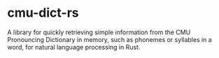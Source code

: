 # cmu-dict-rs
A library for quickly retrieving simple information from the CMU Pronouncing Dictionary in memory, such as phonemes or syllables in a word, for natural language processing in Rust.
